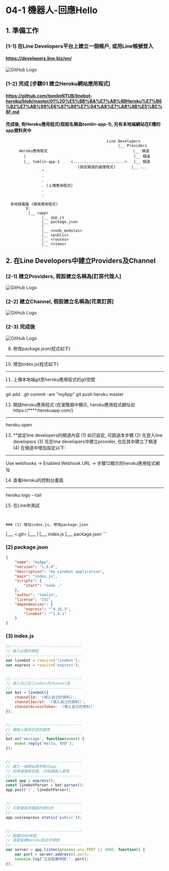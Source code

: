# 04-1 機器人-回應Hello



## 1. 準備工作

### (1-1) 在Line Developers平台上建立一個帳戶, 或用Line帳號登入

#### https://developers.line.biz/en/
![GitHub Logo](/imgs/4-1-1.jpg)


### (1-2) 完成 [步驟01 建立Heroku網站應用程式]
#### https://github.com/tomlinNTUB/linebot-heroku/blob/master/01%20%E5%BB%BA%E7%AB%8BHeroku%E7%B6%B2%E7%AB%99%E6%87%89%E7%94%A8%E7%A8%8B%E5%BC%8F.md

#### 完成後, 有Heroku應用程式(假設名稱為tomlin-app-1), 另有本地端網站在E槽的app資料夾中
```
                                             Line Developers
                                                  |__ Providers
      Heroku應用程式                                      |__ 頻道
        |                                                |__ 頻道
        |__ tomlin-app-1     <.......................>   |__ 頻道
                                (設定頻道的處理程式)       |__ ...
                ^                
                .
                .
                . (上傳應用程式)
                .
                .
      
  本地端電腦 (撰寫應用程式)
         E:
          |__ <app>
                |__ app.js
                |__ package.json
                |
                |__ <node_modules>
                |__ <public>
                |__ <routes>
                |__ <views>
```


## 2. 在Line Developers中建立Providers及Channel

### (2-1) 建立Providers, 假設建立名稱為[訂房代理人] 

![GitHub Logo](/imgs/4-2-1.jpg)


### (2-2) 建立Channel, 假設建立名稱為[花東訂房] 

![GitHub Logo](/imgs/4-2-2.jpg)


### (2-3) 完成後 

![GitHub Logo](/imgs/4-2-3.jpg)


8. 修改package.json(程式如下)
------------------------------------------------ 


10. 增加index.js(程式如下)
------------------------------------------------ 


11. 上傳本地端git至heroku應用程式的git空間
------------------------------------------------ 
git add .
git commit -am "myApp"
git push heroku master


12. 開啟heroku應用程式
    (在瀏覽器中顯示, heroku應用程式網址如 https://****.herokuapp.com/)
------------------------------------------------
heroku open


13. **設定line developers的頻道內容
    (1) 如已設定, 可跳過本步驟
    (2) 先登入line developers
    (3) 先在line developers中建立provider, 也在其中建立了頻道
    (4) 在頻道中增加設定以下:
------------------------------------------------ 
Use webhooks -> Enabled
Webhook URL  -> 步驟12顯示的heroku應用程式網址


14. 查看Heroku的控制台畫面
------------------------------------------------ 
heroku logs --tail


15. 在Line中測試
```


### (1) 增加index.js, 修改package.json

```
 <myApp>
   |___ <.git>
   |___ <node_modules>
   |
   |___ index.js
   |___ package.json  
```


### (2) package.json

```json
{
    "name": "myApp",
    "version": "1.0.0",
    "description": "my Linebot application",
    "main": "index.js",
    "scripts": {
        "start": "node ."
    },
    "author": "tomlin",
    "license": "ISC",
    "dependencies": {        
        "express": "^4.16.3",
        "linebot": "^1.4.1"
    }
}
```



### (3) index.js

```javascript
//--------------------------------
// 載入必要的模組
//--------------------------------
var linebot = require('linebot');
var express = require('express');


//--------------------------------
// 填入自己在linebot的channel值
//--------------------------------
var bot = linebot({
    channelId: '(填入自己的資料)',
    channelSecret: '(填入自己的資料)',
    channelAccessToken: '(填入自己的資料)'
});


//--------------------------------
// 機器人接受訊息的處理
//--------------------------------
bot.on('message', function(event) {
    event.reply('Hello, 你好');  
});


//--------------------------------
// 建立一個網站應用程式app
// 如果連接根目錄, 交給機器人處理
//--------------------------------
const app = express();
const linebotParser = bot.parser();
app.post('/', linebotParser);


//--------------------------------
// 可直接取用檔案的資料夾
//--------------------------------
app.use(express.static('public'));


//--------------------------------
// 監聽3000埠號, 
// 或是監聽Heroku設定的埠號
//--------------------------------
var server = app.listen(process.env.PORT || 3000, function() {
    var port = server.address().port;
    console.log("正在監聽埠號:", port);
});
```
